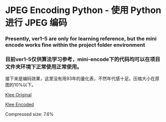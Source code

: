 # JPEG Encoding Python - 使用 Python 进行 JPEG 编码

### **Presently, ver1-5 are only for learning reference, but the mini encode works fine within the project folder environment**

### **目前ver1-5仅供算法学习参考，mini-encode下的代码均可以在项目文件夹环境下正常使用正常使用。**

接下来是编码效果，这里没有用93年的量化表，不然年代感十足。压缩大小在原图的10%以下。

[Klee Original](./image.bmp)

[Klee Encoded](./image.jpg) 

Compressed size: 7.6%

